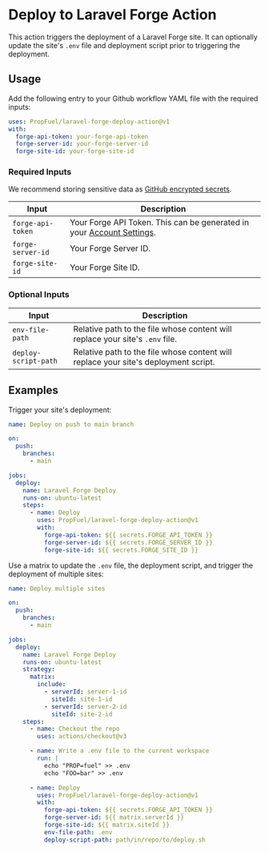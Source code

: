 # Deploy to Laravel Forge Action

This action triggers the deployment of a Laravel Forge site. It can optionally update the site's `.env` file and deployment script prior to triggering the deployment.

## Usage

Add the following entry to your Github workflow YAML file with the required inputs:

```yaml
uses: PropFuel/laravel-forge-deploy-action@v1
with:
  forge-api-token: your-forge-api-token
  forge-server-id: your-forge-server-id
  forge-site-id: your-forge-site-id
```

### Required Inputs

We recommend storing sensitive data as [GitHub encrypted secrets](https://docs.github.com/en/actions/security-guides/encrypted-secrets).

| Input             | Description                                                                                                         |
| ----------------- | ------------------------------------------------------------------------------------------------------------------- |
| `forge-api-token` | Your Forge API Token. This can be generated in your [Account Settings](https://forge.laravel.com/user-profile/api). |
| `forge-server-id` | Your Forge Server ID.                                                                                               |
| `forge-site-id`   | Your Forge Site ID.                                                                                                 |

### Optional Inputs

| Input                | Description                                                                         |
| -------------------- | ----------------------------------------------------------------------------------- |
| `env-file-path`      | Relative path to the file whose content will replace your site's `.env` file.       |
| `deploy-script-path` | Relative path to the file whose content will replace your site's deployment script. |

## Examples

Trigger your site's deployment:

```yaml
name: Deploy on push to main branch

on:
  push:
    branches:
      - main

jobs:
  deploy:
    name: Laravel Forge Deploy
    runs-on: ubuntu-latest
    steps:
      - name: Deploy
        uses: PropFuel/laravel-forge-deploy-action@v1
        with:
          forge-api-token: ${{ secrets.FORGE_API_TOKEN }}
          forge-server-id: ${{ secrets.FORGE_SERVER_ID }}
          forge-site-id: ${{ secrets.FORGE_SITE_ID }}
```

Use a matrix to update the `.env` file, the deployment script, and trigger the deployment of multiple sites:

```yaml
name: Deploy multiple sites

on:
  push:
    branches:
      - main

jobs:
  deploy:
    name: Laravel Forge Deploy
    runs-on: ubuntu-latest
    strategy:
      matrix:
        include:
          - serverId: server-1-id
            siteId: site-1-id
          - serverId: server-2-id
            siteId: site-2-id
    steps:
      - name: Checkout the repo
        uses: actions/checkout@v3

      - name: Write a .env file to the current workspace
        run: |
          echo "PROP=fuel" >> .env
          echo "FOO=bar" >> .env

      - name: Deploy
        uses: PropFuel/laravel-forge-deploy-action@v1
        with:
          forge-api-token: ${{ secrets.FORGE_API_TOKEN }}
          forge-server-id: ${{ matrix.serverId }}
          forge-site-id: ${{ matrix.siteId }}
          env-file-path: .env
          deploy-script-path: path/in/repo/to/deploy.sh
```
